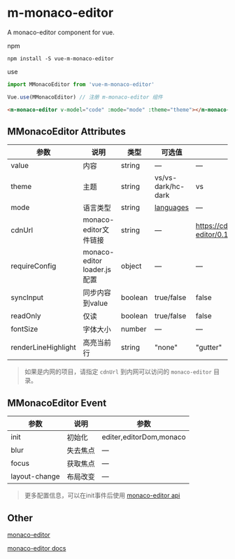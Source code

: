 # m-monaco-editor

A monaco-editor component for vue.

npm
```ls
npm install -S vue-m-monaco-editor
```

use
```js
import MMonacoEditor from 'vue-m-monaco-editor'

Vue.use(MMonacoEditor) // 注册 m-monaco-editor 组件
```

```html
<m-monaco-editor v-model="code" :mode="mode" :theme="theme"></m-monaco-editor>
```

## MMonacoEditor Attributes

| 参数      | 说明    | 类型      | 可选值       | 默认值   |
|---------- |-------- |---------- |-------------  |-------- |
| value     | 内容   | string    | — | —  |
| theme     | 主题   | string    | vs/vs-dark/hc-dark | vs  |
| mode     | 语言类型   | string    | [languages](https://microsoft.github.io/monaco-editor/api/modules/monaco.languages.html#getlanguages) | —  |
| cdnUrl     |  monaco-editor文件链接  | string    | — | https://cdn.bootcss.com/monaco-editor/0.13.1/min/vs  |
| requireConfig | monaco-editor loader.js 配置   | object | — | —  |
| syncInput     | 同步内容到value | boolean  | true/false | false  |
| readOnly     | 仅读   | boolean    | true/false | false  |
| fontSize     | 字体大小   | number    | —  | —   |
| renderLineHighlight     | 高亮当前行| string   | "none" | "gutter" | "line" | "all" | "all"  |


> 如果是内网的项目，请指定 `cdnUrl` 到内网可以访问的 `monaco-editor` 目录。


## MMonacoEditor Event

| 参数      | 说明    |参数   |
|---------- |-------- |----------|
| init     | 初始化   | editer,editorDom,monaco  |
| blur     | 失去焦点   | —  |
| focus     | 获取焦点   | —  |
| layout-change | 布局改变   | —  |



> 更多配置信息，可以在init事件后使用 [monaco-editor api](https://microsoft.github.io/monaco-editor/api)


## Other

[monaco-editor](https://microsoft.github.io)

[monaco-editor docs](https://microsoft.github.io/api)

